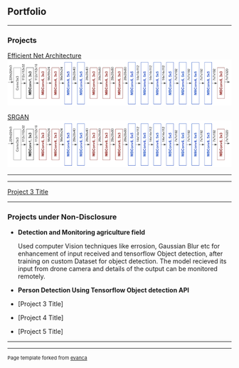 ## Portfolio

---

### Projects

[Efficient Net Architecture](/efficientNet)
<img src="images/efficient/efficient_blocks.png?raw=true"/>

[SRGAN](/SRGAN)
<img src="images/efficient/efficient_blocks.png?raw=true"/>

---
<!-- [Project 2 Title](/pdf/sample_presentation.pdf) -->
<!-- <img src="images/dummy_thumbnail.jpg?raw=true"/> -->

---
[Project 3 Title](http://example.com/)
<!-- <img src="images/dummy_thumbnail.jpg?raw=true"/> -->

---

### Projects under Non-Disclosure

- **Detection and Monitoring agriculture field**

    Used computer Vision techniques like errosion, Gaussian Blur etc for enhancement of input received and tensorflow Object detection, after training on custom Dataset for object detection. The model recieved its input from drone camera and details of the output can be monitored remotely.

- **Person Detection Using Tensorflow Object detection API**

- [Project 3 Title]
- [Project 4 Title]
- [Project 5 Title]

---




---
<p style="font-size:11px">Page template forked from <a href="https://github.com/evanca/quick-portfolio">evanca</a></p>
<!-- Remove above link if you don't want to attibute -->
